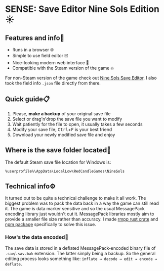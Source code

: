 # SENSE: Save Editor Nine Sols Edition☀️

## Features and info📌
- Runs in a browser 🌐
- Simple to use field editor ☑️
- Nice-looking modern web interface 🎨
- Compatible with the Steam version of the game 🔥

For non-Steam version of the game check out [Nine Sols Save Editor](https://github.com/jngo102/nine-sols-save-editor). I also took the field info `.json` file directly from there.

## Quick guide📋

1) Please, **make a backup** of your original save file
2) Select or drag'n'drop the save file you want to modify
3) Wait patiently for the file to open, it usually takes a few seconds
4) Modify your save file, <kbd>Ctrl</kbd>+<kbd>F</kbd> is your best friend
5) Download your newly modified save file and enjoy


## Where is the save folder located💾

The default Steam save file location for Windows is:
```
%userprofile%\AppData\LocalLow\RedCandleGames\NineSols
```

## Technical info⚙️

It turned out to be quite a technical challenge to make it all work. The biggest problem was to pack the data back in a way the game can still read it. The game is data marker sensitive and so the usual MessagePack encoding library just wouldn't cut it. MessagePack libraries mostly aim to provide a smaller file size rather than accuracy. I made [rmpp rust crate](https://crates.io/crates/rmpp) and [npm package](https://www.npmjs.com/package/rmpp) specifically to solve this issue.

### How's the data encoded🔣

The save data is stored in a deflated MessagePack-encoded binary file of `.sav`/`.sav.bak` extension. The latter simply being a backup. So the general editing process looks something like: `inflate → decode → edit → encode → deflate`.